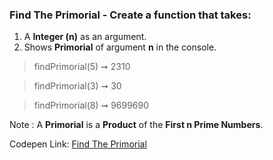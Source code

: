 ### Find The Primorial - Create a function that takes: 

1. A **Integer (n)** as an argument. 
1. Shows **Primorial** of argument **n** in the console.

> findPrimorial(5) ➞ 2310 

> findPrimorial(3) ➞ 30

> findPrimorial(8) ➞ 9699690

Note : A **Primorial** is a **Product** of the **First n Prime Numbers**.

Codepen Link: [Find The Primorial](https://codepen.io/javascriptstudent/pen/PoqeoBW?editors=0012)